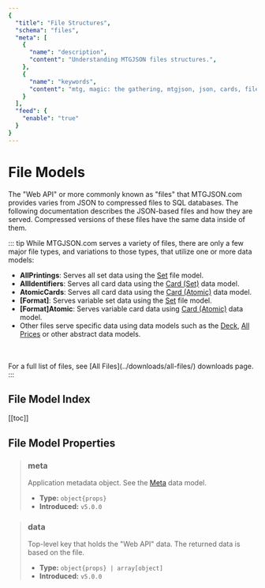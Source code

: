 ```yaml
---
{
  "title": "File Structures",
  "schema": "files",
  "meta": [
    {
      "name": "description",
      "content": "Understanding MTGJSON files structures.",
    },
    {
      "name": "keywords",
      "content": "mtg, magic: the gathering, mtgjson, json, cards, file structures",
    }
  ],
  "feed": {
    "enable": "true"
  }
}
---
```


# File Models

The "Web API" or more commonly known as "files" that MTGJSON.com provides varies from JSON to compressed files to SQL databases. The following documentation describes the JSON-based files and how they are served. Compressed versions of these files have the same data inside of them.

::: tip While MTGJSON.com serves a variety of files, there are only a few major file types, and variations to those types, that utilize one or more data models:
</br>

- **AllPrintings**: Serves all set data using the [Set](../file-models/set/) file model.
- **AllIdentifiers**: Serves all card data using the [Card (Set)](../data-models/card-set/) data model.
- **AtomicCards**: Serves all card data using the [Card (Atomic)](../file-models/card-atomic/) data model.
- **[Format]**: Serves variable set data using the [Set](../file-models/set/) file model.
- **[Format]Atomic**: Serves variable card data using [Card (Atomic)](../file-models/card-atomic/) data model.
- Other files serve specific data using data models such as the [Deck](../file-models/deck/), [All Prices](../abstract-models/all-prices/) or other abstract data models.
</br>
</br>
For a full list of files, see [All Files](../downloads/all-files/) downloads page.
:::

## File Model Index

[[toc]]

## File Model Properties

> ### meta
> Application metadata object. See the [Meta](/file-models/meta/) data model.  
>
> - **Type:** `object{props}`  
> - **Introduced:** `v5.0.0`  

> ### data
> Top-level key that holds the "Web API" data. The returned data is based on the file.
>
> - **Type:** `object{props} | array[object]`  
> - **Introduced:** `v5.0.0`  
